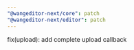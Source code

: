 ```yaml
---
"@wangeditor-next/core": patch
"@wangeditor-next/editor": patch
---
```


fix(upload): add complete upload callback
